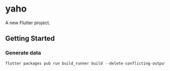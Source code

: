 # yaho

A new Flutter project.

## Getting Started

### Generate data

```dart
flutter packages pub run build_runner build --delete-conflicting-outputs
```

